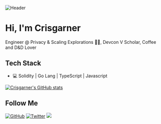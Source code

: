 ![Header](https://raw.githubusercontent.com/crisgarner/crisgarner/master/hero.png)

# Hi, I'm Crisgarner

Engineer @ Privacy & Scaling Explorations  👨‍💻, Devcon V Scholar, Coffee and D&D Lover

## Tech Stack
* 💻 Solidity | Go Lang | TypeScript | Javascript

[![Crisgarner's GitHub stats](https://github-readme-stats.vercel.app/api?username=crisgarner&show_icons=true)](https://github.com/crisgarner)

<h2>Follow  Me</h2>
<p align="left">
	<a href="https://github.com/crisgarner"><img src="https://img.shields.io/github/followers/crisgarner.svg?label=GitHub&style=social" alt="GitHub"></a>
	<a href="https://twitter.com/crisgarner"><img src="https://img.shields.io/twitter/follow/crisgarner?label=Twitter&style=social" alt="Twitter"></a>
	<a><img src="https://visitor-badge.glitch.me/badge?page_id=crisgarner.visitor-badge" /></a>
</p>
